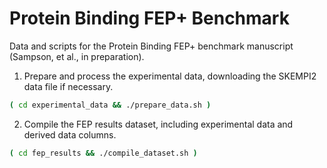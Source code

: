 # Protein Binding FEP+ Benchmark
Data and scripts for the Protein Binding FEP+ benchmark manuscript (Sampson, et al., in preparation).


1. Prepare and process the experimental data, downloading the SKEMPI2 data file if necessary.
```bash
( cd experimental_data && ./prepare_data.sh )
```

2. Compile the FEP results dataset, including experimental data and derived data columns.
```bash
( cd fep_results && ./compile_dataset.sh )
```
